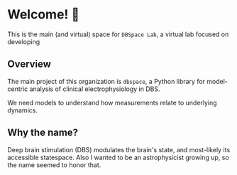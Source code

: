 # Welcome! 👋

This is the main (and virtual) space for ```DBSpace Lab```, a virtual lab focused on developing

## Overview
The main project of this organization is ```dbspace```, a Python library for model-centric analysis of clinical electrophysiology in DBS.

We need models to understand how measurements relate to underlying dynamics.

## Why the name?
Deep brain stimulation (DBS) modulates the brain's state, and most-likely its accessible statespace.
Also I wanted to be an astrophysicist growing up, so the name seemed to honor that.
